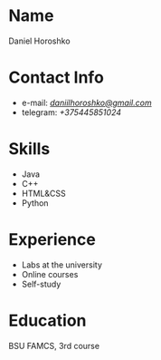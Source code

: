 # Name
  Daniel Horoshko
# Contact Info
  * e-mail: *daniilhoroshko@gmail.com*
  * telegram: *+375445851024*
# Skills
  * Java
  * C++
  * HTML&CSS
  * Python
# Experience
  * Labs at the university
  * Online courses
  * Self-study
# Education
  BSU FAMCS, 3rd course